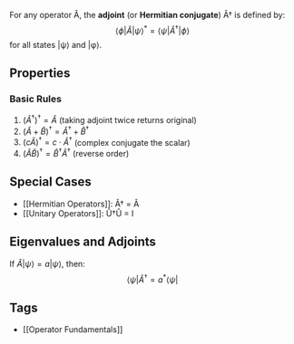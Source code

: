 For any operator Â, the **adjoint** (or **Hermitian conjugate**) Â† is defined by:
$$\langle\phi|\hat{A}|\psi\rangle^* = \langle\psi|\hat{A}^\dagger|\phi\rangle$$
for all states |ψ⟩ and |φ⟩.
## Properties
### Basic Rules
1. $(Â^†)^† = Â$ (taking adjoint twice returns original)
2. $(\hat{A} + \hat{B})^† = \hat{A}^† + \hat{B}^†$
3. $(cÂ)^† = c\cdot Â^†$ (complex conjugate the scalar)
4. $(\hat{A}\hat{B})^† = \hat{B}^†\hat{A}^†$ (reverse order)
## Special Cases
- [[Hermitian Operators]]: Â† = Â
- [[Unitary Operators]]: Û†Û = I
## Eigenvalues and Adjoints
If $Â|ψ⟩ = a|ψ⟩$, then:
$$\langle\psi|\hat{A}^\dagger = a^*\langle\psi|$$
## Tags
- [[Operator Fundamentals]]